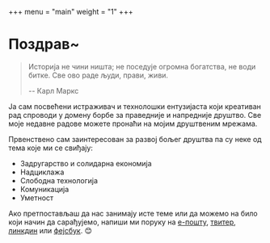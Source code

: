 +++
menu = "main"
weight = "1"
+++
# Поздрав~

> Историја не чини ништа; не поседује огромна богатства, не води битке. Све ово раде људи, прави, живи.
>
> --
> Карл Маркс

Ја сам посвећени истраживач и технолошки ентузијаста који креативан рад спроводи у домену борбе за праведније и напредније друштво. Све моје недавне радове можете пронаћи на мојим друштвеним мрежама.

Првенствено сам заинтересован за развој бољег друштва па су неке од тема које ми се свиђају:
- Задругарство и солидарна економија
- Надциклажа
- Слободна технологија
- Комуникација
- Уметност

Ако претпостављаш да нас занимају исте теме или да можемо на било који начин да сарађујемо, напиши ми поруку на [е-пошту](mailto:babicmilos217@gmail.com), [твитер](https://twitter.com/milosbabic_), [линкдин](https://www.linkedin.com/in/milo%C5%A1-babi%C4%87-103b71171/) или [фејсбук](https://www.facebook.com/milos.babic22). 😊